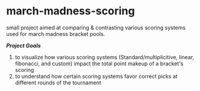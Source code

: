 # march-madness-scoring

small project aimed at comparing & contrasting various scoring systems used for march madness bracket pools. 

***Project Goals***

1. to visualize how various scoring systems (Standard/multiplicitive, linear, fibonacci, and custom) impact the total point makeup of a bracket's scoring
2. to understand how certain scoring systems favor correct picks at different rounds of the tournament
